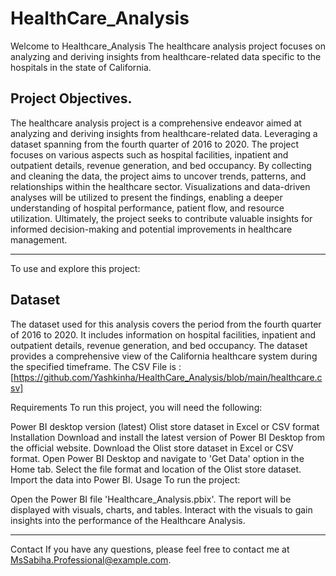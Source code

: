 # HealthCare_Analysis

Welcome to Healthcare_Analysis
The healthcare analysis project focuses on analyzing and deriving insights from healthcare-related data specific to the hospitals in the state of California.

## Project Objectives.
The healthcare analysis project is a comprehensive endeavor aimed at analyzing and deriving insights from healthcare-related data. Leveraging a dataset spanning from the fourth quarter of 2016 to 2020.
The project focuses on various aspects such as hospital facilities, inpatient and outpatient details, revenue generation, and bed occupancy.
By collecting and cleaning the data, the project aims to uncover trends, patterns, and relationships within the healthcare sector. Visualizations and data-driven analyses will be utilized to present the findings, enabling a deeper understanding of hospital performance, patient flow, and resource utilization. Ultimately, the project seeks to contribute valuable insights for informed decision-making and potential improvements in healthcare management.

---------------------------------------------------------------------------------------------------------------------------------------------------------------------
To use and explore this project:

## Dataset

The dataset used for this analysis covers the period from the fourth quarter of 2016 to 2020. It includes information on hospital facilities, inpatient and outpatient details, revenue generation, and bed occupancy. The dataset provides a comprehensive view of the California healthcare system during the specified timeframe.
The CSV File is : [https://github.com/Yashkinha/HealthCare_Analysis/blob/main/healthcare.csv]

Requirements To run this project, you will need the following:

Power BI desktop version (latest) Olist store dataset in Excel or CSV format Installation Download and install the latest version of Power BI Desktop from the official website. Download the Olist store dataset in Excel or CSV format. Open Power BI Desktop and navigate to 'Get Data' option in the Home tab. Select the file format and location of the Olist store dataset. Import the data into Power BI. Usage To run the project:

Open the Power BI file 'Healthcare_Analysis.pbix'.
The report will be displayed with visuals, charts, and tables.
Interact with the visuals to gain insights into the performance of the Healthcare Analysis.

------------------------------------------------------------------------------------------------------------------------------------------------------------------

Contact
If you have any questions, please feel free to contact me at MsSabiha.Professional@example.com.




